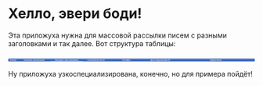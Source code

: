 # Хелло, эвери боди!

Эта приложуха нужна для массовой рассылки писем с разными заголовками и так далее.
Вот структура таблицы:

![img.png](img.png)

Ну приложуха узкоспециализирована, конечно, но для примера пойдёт!